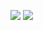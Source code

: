 ![](https://raw.githubusercontent.com/RouZERO/ArchOS/ArchOS/VISUAL/.screeshot/Captura%20de%20Tela-20190608004902-1920x1080.png)
![](https://raw.githubusercontent.com/RouZERO/ArchOS/ArchOS/VISUAL/.screeshot/Captura%20de%20Tela-20190608005020-1920x1080.png)
